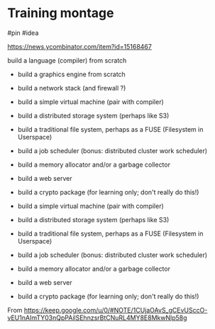 # Training montage

#pin #idea

https://news.ycombinator.com/item?id=15168467

build a language (compiler) from scratch
- build a graphics engine from scratch
- build a network stack (and firewall ?)

- build a simple virtual machine (pair with compiler)
- build a distributed storage system (perhaps like S3)
- build a traditional file system, perhaps as a FUSE (Filesystem in Userspace)
- build a job scheduler (bonus: distributed cluster work scheduler)
- build a memory allocator and/or a garbage collector
- build a web server
- build a crypto package (for learning only; don't really do this!)

- build a simple virtual machine (pair with compiler)
- build a distributed storage system (perhaps like S3)
- build a traditional file system, perhaps as a FUSE (Filesystem in Userspace)
- build a job scheduler (bonus: distributed cluster work scheduler)
- build a memory allocator and/or a garbage collector
- build a web server
- build a crypto package (for learning only; don't really do this!)

From <https://keep.google.com/u/0/#NOTE/1CUjaOAvS_gCEvUSccO-vEU1nAImTY03nQpPAilSEhnzsrBtCNuRL4MY8E8MkwNlp58g> 

